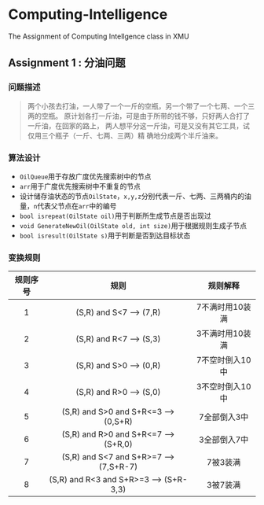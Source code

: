 # Computing-Intelligence

The Assignment of Computing Intellgence class in XMU

## Assignment 1 : 分油问题

### 问题描述
> 两个小孩去打油，一人带了一个一斤的空瓶，另一个带了一个七两、一个三两的空瓶。
原计划各打一斤油，可是由于所带的钱不够，只好两人合打了一斤油，在回家的路上，
两人想平分这一斤油，可是又没有其它工具，试仅用三个瓶子（一斤、七两、三两）精
确地分成两个半斤油来。

### 算法设计
- `OilQueue`用于存放广度优先搜索树中的节点
- `arr`用于广度优先搜索树中不重复的节点
- 设计储存油状态的节点`OilState`，`x,y,z`分别代表一斤、七两、三两桶内的油量，`n`代表父节点在`arr`中的编号
- `bool isrepeat(OilState oil)`用于判断所生成节点是否出现过
- `void GenerateNewOil(OilState old, int size)`用于根据规则生成子节点
- `bool isresult(OilState s)`用于判断是否到达目标状态

### 变换规则
|规则序号|规则|规则解释|
|:------:|:------:|:------:|
|1|(S,R) and S<7 --> (7,R)|7不满时用10装满|
|2|(S,R) and R<7 --> (S,3)|3不满时用10装满|
|3|(S,R) and S>0 --> (0,R)|7不空时倒入10中|
|4|(S,R) and R>0 --> (S,0)|3不空时倒入10中|
|5|(S,R) and S>0 and S+R<=3 --> (0,S+R)|7全部倒入3中|
|6|(S,R) and R>0 and S+R<=7 --> (S+R,0)|3全部倒入7中|
|7|(S,R) and S<7 and S+R>=7 --> (7,S+R-7)|7被3装满|
|8|(S,R) and R<3 and S+R>=3 --> (S+R-3,3)|3被7装满|




